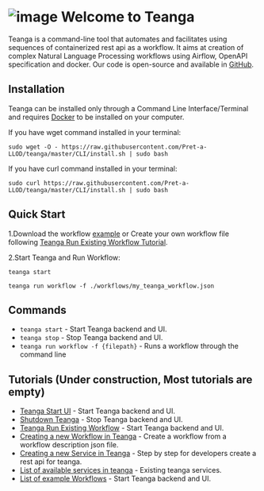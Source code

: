# ![image](/teanga/assets/teanga-logo.png)  Welcome to Teanga
Teanga is a command-line tool that automates and facilitates using sequences of containerized rest api as a workflow. It aims at creation of complex Natural Language Processing workflows using Airflow, OpenAPI specification and docker.
Our code is open-source and available in [GitHub](https://github.com/pret-a-llod/teanga).

## Installation

Teanga can be installed only through a Command Line Interface/Terminal and requires [Docker](https://docs.docker.com/get-docker/) to be installed on your computer.

If you have wget command installed in your terminal:

    sudo wget -O - https://raw.githubusercontent.com/Pret-a-LLOD/teanga/master/CLI/install.sh | sudo bash

If you have curl command installed in your terminal:

    sudo curl https://raw.githubusercontent.com/Pret-a-LLOD/teanga/master/CLI/install.sh | sudo bash

## Quick Start
1.Download the workflow [example](https://raw.githubusercontent.com/Pret-a-LLOD/teanga/master/workflows/dkpro_treetagger.json) 
   or Create your own workflow file following [Teanga Run Existing Workflow Tutorial](/run_existing_workflow).

2.Start Teanga and Run Workflow:

    teanga start

    teanga run workflow -f ./workflows/my_teanga_workflow.json


## Commands

* `teanga start` - Start Teanga backend and UI.
* `teanga stop` - Stop Teanga backend and UI.
* `teanga run workflow -f {filepath}` -  Runs a workflow through the command line


## Tutorials (Under construction, Most tutorials are empty)

* [Teanga Start UI](/teanga/start_teanga/) - Start Teanga backend and UI.
* [Shutdown Teanga](/teanga/stop_teanga/) - Stop Teanga backend and UI.
* [Teanga Run Existing Workflow](/teanga/run_existing_workflow/) - Start Teanga backend and UI.
* [Creating a new Workflow in Teanga](/teanga/create_new_workflow/) - Create a workflow from a workflow description json file.
* [Creating a new Service in Teanga](/teanga/create_new_service/) - Step by step for developers create a rest api for teanga.
* [List of available services in teanga](/teanga/available_services/) - Existing teanga services.
* [List of example Workflows](/teanga/available_workflows/) - Start Teanga backend and UI.
